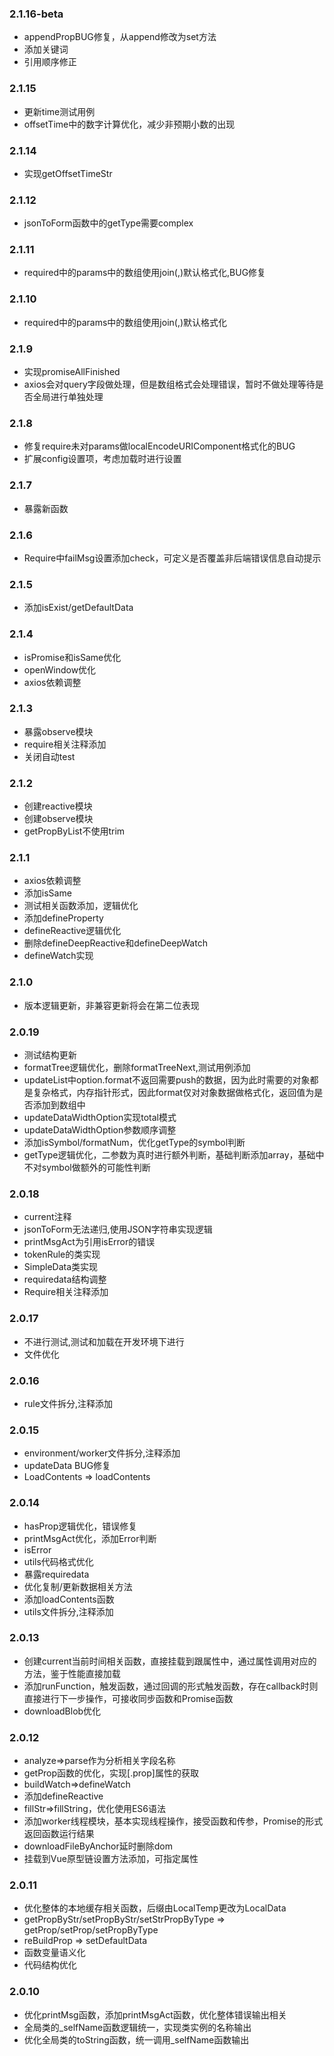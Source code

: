 ### 2.1.16-beta
- appendPropBUG修复，从append修改为set方法
- 添加关键词
- 引用顺序修正

### 2.1.15
- 更新time测试用例
- offsetTime中的数字计算优化，减少非预期小数的出现

### 2.1.14
- 实现getOffsetTimeStr

### 2.1.12
- jsonToForm函数中的getType需要complex

### 2.1.11
- required中的params中的数组使用join(,)默认格式化,BUG修复

### 2.1.10
- required中的params中的数组使用join(,)默认格式化

### 2.1.9
- 实现promiseAllFinished
- axios会对query字段做处理，但是数组格式会处理错误，暂时不做处理等待是否全局进行单独处理

### 2.1.8
- 修复require未对params做localEncodeURIComponent格式化的BUG
- 扩展config设置项，考虑加载时进行设置

### 2.1.7
- 暴露新函数

### 2.1.6
- Require中failMsg设置添加check，可定义是否覆盖非后端错误信息自动提示

### 2.1.5
- 添加isExist/getDefaultData

### 2.1.4
- isPromise和isSame优化
- openWindow优化
- axios依赖调整

### 2.1.3
- 暴露observe模块
- require相关注释添加
- 关闭自动test

### 2.1.2
- 创建reactive模块
- 创建observe模块
- getPropByList不使用trim

### 2.1.1
- axios依赖调整
- 添加isSame
- 测试相关函数添加，逻辑优化
- 添加defineProperty
- defineReactive逻辑优化
- 删除defineDeepReactive和defineDeepWatch
- defineWatch实现

### 2.1.0
- 版本逻辑更新，非兼容更新将会在第二位表现

### 2.0.19
- 测试结构更新
- formatTree逻辑优化，删除formatTreeNext,测试用例添加
- updateList中option.format不返回需要push的数据，因为此时需要的对象都是复杂格式，内存指针形式，因此format仅对对象数据做格式化，返回值为是否添加到数组中
- updateDataWidthOption实现total模式
- updateDataWidthOption参数顺序调整
- 添加isSymbol/formatNum，优化getType的symbol判断
- getType逻辑优化，二参数为真时进行额外判断，基础判断添加array，基础中不对symbol做额外的可能性判断

### 2.0.18
- current注释
- jsonToForm无法递归,使用JSON字符串实现逻辑
- printMsgAct为引用isError的错误
- tokenRule的类实现
- SimpleData类实现
- requiredata结构调整
- Require相关注释添加

### 2.0.17
- 不进行测试,测试和加载在开发环境下进行
- 文件优化

### 2.0.16
- rule文件拆分,注释添加

### 2.0.15
- environment/worker文件拆分,注释添加
- updateData BUG修复
- LoadContents => loadContents

### 2.0.14
- hasProp逻辑优化，错误修复
- printMsgAct优化，添加Error判断
- isError
- utils代码格式优化
- 暴露requiredata
- 优化复制/更新数据相关方法
- 添加loadContents函数
- utils文件拆分,注释添加

### 2.0.13
- 创建current当前时间相关函数，直接挂载到跟属性中，通过属性调用对应的方法，鉴于性能直接加载
- 添加runFunction，触发函数，通过回调的形式触发函数，存在callback时则直接进行下一步操作，可接收同步函数和Promise函数
- downloadBlob优化

### 2.0.12
- analyze=>parse作为分析相关字段名称
- getProp函数的优化，实现[.prop]属性的获取
- buildWatch=>defineWatch
- 添加defineReactive
- fillStr=>fillString，优化使用ES6语法
- 添加worker线程模块，基本实现线程操作，接受函数和传参，Promise的形式返回函数运行结果
- downloadFileByAnchor延时删除dom
- 挂载到Vue原型链设置方法添加，可指定属性

### 2.0.11
- 优化整体的本地缓存相关函数，后缀由LocalTemp更改为LocalData
- getPropByStr/setPropByStr/setStrPropByType => getProp/setProp/setPropByType
- reBuildProp => setDefaultData
- 函数变量语义化
- 代码结构优化

### 2.0.10
- 优化printMsg函数，添加printMsgAct函数，优化整体错误输出相关
- 全局类的_selfName函数逻辑统一，实现类实例的名称输出
- 优化全局类的toString函数，统一调用_selfName函数输出